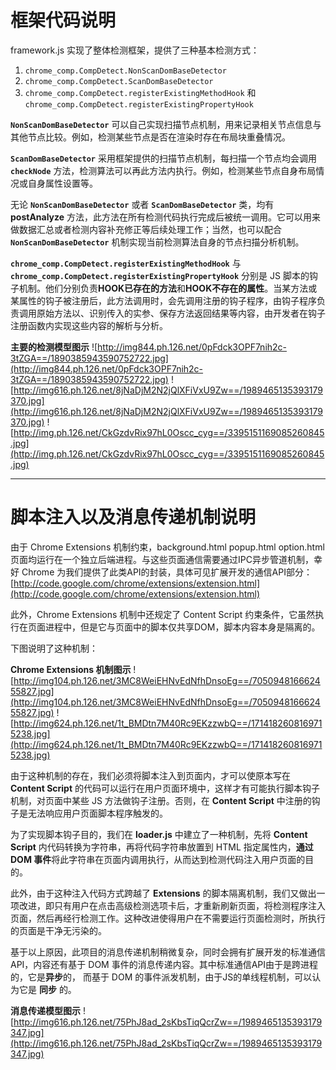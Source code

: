 # 框架代码说明 #

framework.js 实现了整体检测框架，提供了三种基本检测方式：
  1. `chrome_comp.CompDetect.NonScanDomBaseDetector`
  1. `chrome_comp.CompDetect.ScanDomBaseDetector`
  1. `chrome_comp.CompDetect.registerExistingMethodHook` 和 `chrome_comp.CompDetect.registerExistingPropertyHook`

**`NonScanDomBaseDetector`** 可以自己实现扫描节点机制，用来记录相关节点信息与其他节点比较。例如，检测某些节点是否在渲染时存在布局块重叠情况。

**`ScanDomBaseDetector`** 采用框架提供的扫描节点机制，每扫描一个节点均会调用 **`checkNode`** 方法，检测算法可以再此方法内执行。例如，检测某些节点自身布局情况或自身属性设置等。

无论 **`NonScanDomBaseDetector`** 或者 **`ScanDomBaseDetector`** 类，均有 **postAnalyze** 方法，此方法在所有检测代码执行完成后被统一调用。它可以用来做数据汇总或者检测内容补充修正等后续处理工作；当然，也可以配合 **`NonScanDomBaseDetector`** 机制实现当前检测算法自身的节点扫描分析机制。

**`chrome_comp.CompDetect.registerExistingMethodHook`** 与 **`chrome_comp.CompDetect.registerExistingPropertyHook`** 分别是 JS 脚本的钩子机制。他们分别负责**HOOK已存在的方法**和**HOOK不存在的属性**。当某方法或某属性的钩子被注册后，此方法调用时，会先调用注册的钩子程序，由钩子程序负责调用原始方法以、识别传入的实参、保存方法返回结果等内容，由开发者在钩子注册函数内实现这些内容的解析与分析。

**主要的检测模型图示**
![http://img844.ph.126.net/0pFdck3OPF7nih2c-3tZGA==/1890385943590752722.jpg](http://img844.ph.126.net/0pFdck3OPF7nih2c-3tZGA==/1890385943590752722.jpg)
![http://img616.ph.126.net/8jNaDjM2N2jQlXFiVxU9Zw==/1989465135393179370.jpg](http://img616.ph.126.net/8jNaDjM2N2jQlXFiVxU9Zw==/1989465135393179370.jpg)
![http://img.ph.126.net/CkGzdvRix97hL0Oscc_cyg==/3395151169085260845.jpg](http://img.ph.126.net/CkGzdvRix97hL0Oscc_cyg==/3395151169085260845.jpg)


---


# 脚本注入以及消息传递机制说明 #

由于 Chrome Extensions 机制约束，background.html popup.html option.html 页面均运行在一个独立后端进程。与这些页面通信需要通过IPC异步管道机制，幸好 Chrome 为我们提供了此类API的封装，具体可见扩展开发的通信API部分：
[http://code.google.com/chrome/extensions/extension.html](http://code.google.com/chrome/extensions/extension.html)

此外，Chrome Extensions 机制中还规定了 Content Script 约束条件，它虽然执行在页面进程中，但是它与页面中的脚本仅共享DOM，脚本内容本身是隔离的。

下图说明了这种机制：

**Chrome Extensions 机制图示**
![http://img104.ph.126.net/3MC8WeiEHNvEdNfhDnsoEg==/705094816662455827.jpg](http://img104.ph.126.net/3MC8WeiEHNvEdNfhDnsoEg==/705094816662455827.jpg)
![http://img624.ph.126.net/1t_BMDtn7M40Rc9EKzzwbQ==/1714182608169715238.jpg](http://img624.ph.126.net/1t_BMDtn7M40Rc9EKzzwbQ==/1714182608169715238.jpg)

由于这种机制的存在，我们必须将脚本注入到页面内，才可以使原本写在 **Content Script** 的代码可以运行在用户页面环境中，这样才有可能执行脚本钩子机制，对页面中某些 JS 方法做钩子注册。否则，在  **Content Script** 中注册的钩子是无法响应用户页面脚本程序触发的。

为了实现脚本钩子目的，我们在 **loader.js** 中建立了一种机制，先将 **Content Script** 内代码转换为字符串，再将代码字符串放置到 HTML 指定属性内，**通过 DOM 事件**将此字符串在页面内调用执行，从而达到检测代码注入用户页面的目的。

此外，由于这种注入代码方式跨越了 **Extensions** 的脚本隔离机制，我们又做出一项改进，即只有用户在点击高级检测选项卡后，才重新刷新页面，将检测程序注入页面，然后再经行检测工作。这种改进使得用户在不需要运行页面检测时，所执行的页面是干净无污染的。

基于以上原因，此项目的消息传递机制稍微复杂，同时会拥有扩展开发的标准通信API，内容还有基于 DOM 事件的消息传递内容。其中标准通信API由于是跨进程的，它是**异步**的， 而基于 DOM 的事件派发机制，由于JS的单线程机制，可以认为它是 **同步** 的。

**消息传递模型图示**
![http://img616.ph.126.net/75PhJ8ad_2sKbsTiqQcrZw==/1989465135393179347.jpg](http://img616.ph.126.net/75PhJ8ad_2sKbsTiqQcrZw==/1989465135393179347.jpg)